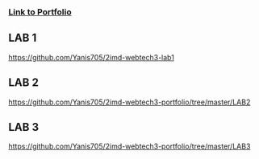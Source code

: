 ### [Link to Portfolio](https://github.com/Yanis705/2imd-webtech3-portfolio)

## LAB 1
https://github.com/Yanis705/2imd-webtech3-lab1

## LAB 2
https://github.com/Yanis705/2imd-webtech3-portfolio/tree/master/LAB2

## LAB 3
https://github.com/Yanis705/2imd-webtech3-portfolio/tree/master/LAB3
